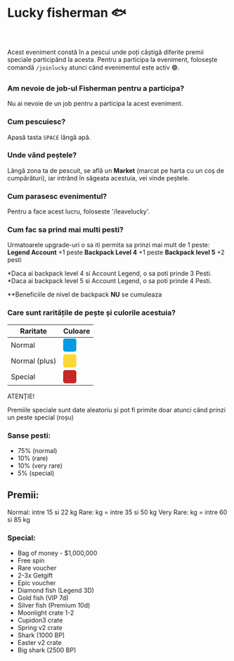 
# Lucky fisherman 🐟
<br><br>
Acest eveniment constă în a pescui unde poți câștigă diferite premii speciale participând la acesta.
Pentru a participa la eveniment, folosește comandă `/joinlucky` atunci când evenimentul este activ 🟢.

### Am nevoie de job-ul Fisherman pentru a participa?
Nu ai nevoie de un job pentru a participa la acest eveniment.

### Cum pescuiesc?
Apasă tasta `SPACE` lângă apă.

### Unde vând peștele?
Lângă zona ta de pescuit, se află un **Market** (marcat pe harta cu un coș de cumpărături), iar intrând în săgeata acestuia, vei vinde peștele.

### Cum parasesc evenimentul?
Pentru a face acest lucru, foloseste '/leavelucky'.

### Cum fac sa prind mai multi pesti?

Urmatoarele upgrade-uri o sa iti permita sa prinzi mai mult de 1 peste:
**Legend Account** +1 peste
**Backpack Level 4** +1 peste
**Backpack level 5** +2 pesti

*Daca ai backpack level 4 si Account Legend, o sa poti prinde 3 Pesti.
*Daca ai backpack level 5 si Account Legend, o sa poti prinde 4 Pesti.

**Beneficiile de nivel de backpack **NU** se cumuleaza

### Care sunt raritățile de pește și culorile acestuia?

| Raritate      |      Culoare  |
| ------------- | :-----------: |
| Normal        | <div style="width:30px;height:30px;background-color:#039BE5;border-radius:5px" title="#C62828"></div> |
| <span title="Acesta este un peste normal, însă cantitatea primită este mai mare.">Normal (plus)</span> | <div style="width:30px;height:30px;background-color:#FDD835;border-radius:5px" title="#C62828"></div> |
| <span title="Acesta este peștele special ce-ți va oferi unul dintre premiile speciale." >Special</span>       | <div style="width:30px;height:30px;background-color:#C62828;border-radius:5px" title="#C62828"></div> |


<div class="danger-container">
    <p class="title">ATENȚIE!</p>
    <p class="description">Premiile speciale sunt date aleatoriu și pot fi primite doar atunci când prinzi un peste special (roșu)</p>
</div>


### Sanse pesti:
- 75% (normal)
- 10% (rare)
- 10% (very rare)
- 5% (special)

## Premii:
Normal: intre 15 si 22 kg
Rare: kg = intre 35 si 50 kg
Very Rare: kg = intre 60 si 85 kg

### Special:
- Bag of money - $1,000,000
- Free spin
- Rare voucher
- 2-3x Getgift
- Epic voucher
- Diamond fish (Legend 3D)
- Gold fish (VIP 7d)
- Silver fish (Premium 10d)
- Moonlight crate 1-2
- Cupidon3 crate
- Spring v2 crate
- Shark (1000 BP)
- Easter v2 crate
- Big shark (2500 BP)
